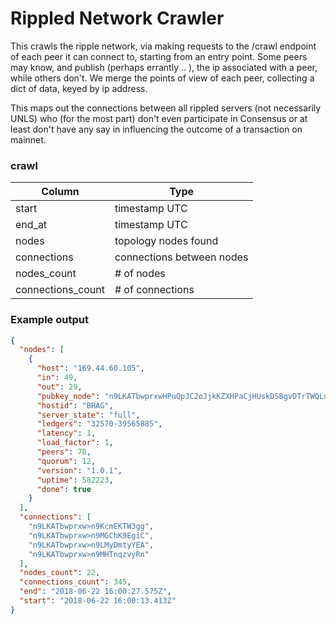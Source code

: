 # Rippled Network Crawler

This crawls the ripple network,
via making requests to the /crawl endpoint of each peer it can connect to,
starting from an entry point. Some peers may know, and publish (perhaps errantly
.. ), the ip associated with a peer, while others don't. We merge the points of
view of each peer, collecting a dict of data, keyed by ip address.

This maps out the connections between all rippled servers (not necessarily UNLS)
who (for the most part) don't even participate in Consensus or at least don't
have any say in influencing the outcome of a transaction on mainnet.


### crawl

|   Column          |           Type            |
|-------------------|---------------------------|
| start             | timestamp UTC             |
| end_at            | timestamp UTC             |
| nodes             | topology nodes found      |
| connections       | connections between nodes |
| nodes_count       | # of nodes                |
| connections_count | # of connections          |

### Example output

```json
{
  "nodes": [
    {
      "host": "169.44.60.105",
      "in": 49,
      "out": 29,
      "pubkey_node": "n9LKATbwprxwHPuQpJC2oJjkKZXHPaCjHUskDSBgvDTrTWQLnMwr",
      "hostid": "BRAG",
      "server_state": "full",
      "ledgers": "32570-39565885",
      "latency": 1,
      "load_factor": 1,
      "peers": 78,
      "quorum": 12,
      "version": "1.0.1",
      "uptime": 582223,
      "done": true
    }
  ],
  "connections": [
    "n9LKATbwprxw>n9KcmEKTW3gg",
    "n9LKATbwprxw>n9MGChK9EgiC",
    "n9LKATbwprxw>n9LMyDmtyYEA",
    "n9LKATbwprxw>n9MHTnqzvyRn"
  ],
  "nodes_count": 22,
  "connections_count": 345,
  "end": "2018-06-22 16:00:27.575Z",
  "start": "2018-06-22 16:00:13.413Z"
}
```